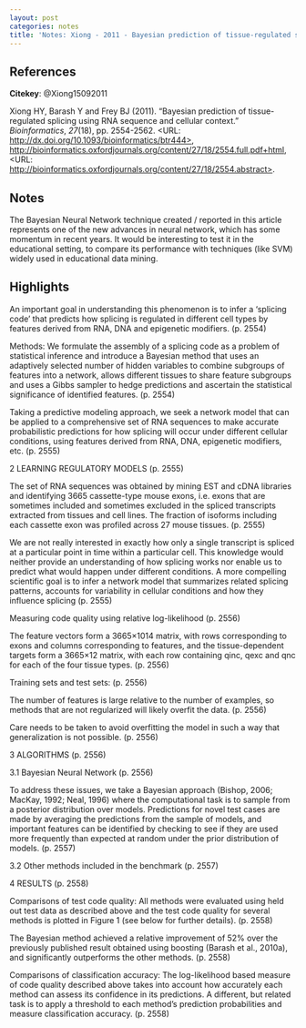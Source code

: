 ```yaml
---
layout: post
categories: notes
title: 'Notes: Xiong - 2011 - Bayesian prediction of tissue-regulated splicing using RNA sequence and cellular context'
---
```


## References

**Citekey**: @Xiong15092011

Xiong HY, Barash Y and Frey BJ (2011). “Bayesian prediction of
tissue-regulated splicing using RNA sequence and cellular context.”
_Bioinformatics_, *27*(18), pp. 2554-2562. <URL:
http://dx.doi.org/10.1093/bioinformatics/btr444>,
http://bioinformatics.oxfordjournals.org/content/27/18/2554.full.pdf+html,
<URL:
http://bioinformatics.oxfordjournals.org/content/27/18/2554.abstract>.

## Notes

The Bayesian Neural Network technique created / reported in this article represents one of the new advances in neural network, which has some momentum in recent years. It would be interesting to test it in the educational setting, to compare its performance with techniques (like SVM) widely used in educational data mining.

## Highlights


An important goal in understanding this phenomenon is to infer a ‘splicing code’ that predicts how splicing is regulated in different cell types by features derived from RNA, DNA and epigenetic modifiers. (p. 2554)

Methods: We formulate the assembly of a splicing code as a problem of statistical inference and introduce a Bayesian method that uses an adaptively selected number of hidden variables to combine subgroups of features into a network, allows different tissues to share feature subgroups and uses a Gibbs sampler to hedge predictions and ascertain the statistical significance of identified features. (p. 2554)

Taking a predictive modeling approach, we seek a network model that can be applied to a comprehensive set of RNA sequences to make accurate probabilistic predictions for how splicing will occur under different cellular conditions, using features derived from RNA, DNA, epigenetic modifiers, etc. (p. 2555)

2 LEARNING REGULATORY MODELS (p. 2555)

The set of RNA sequences was obtained by mining EST and cDNA libraries and identifying 3665 cassette-type mouse exons, i.e. exons that are sometimes included and sometimes excluded in the spliced transcripts extracted from tissues and cell lines. The fraction of isoforms including each cassette exon was profiled across 27 mouse tissues. (p. 2555)

We are not really interested in exactly how only a single transcript is spliced at a particular point in time within a particular cell. This knowledge would neither provide an understanding of how splicing works nor enable us to predict what would happen under different conditions. A more compelling scientific goal is to infer a network model that summarizes related splicing patterns, accounts for variability in cellular conditions and how they influence splicing (p. 2555)

Measuring code quality using relative log-likelihood (p. 2556)

The feature vectors form a 3665×1014 matrix, with rows corresponding to exons and columns corresponding to features, and the tissue-dependent targets form a 3665×12 matrix, with each row containing qinc, qexc and qnc for each of the four tissue types. (p. 2556)

Training sets and test sets: (p. 2556)

The number of features is large relative to the number of examples, so methods that are not regularized will likely overfit the data. (p. 2556)

Care needs to be taken to avoid overfitting the model in such a way that generalization is not possible. (p. 2556)

3 ALGORITHMS (p. 2556)

3.1 Bayesian Neural Network (p. 2556)

To address these issues, we take a Bayesian approach (Bishop, 2006; MacKay, 1992; Neal, 1996) where the computational task is to sample from a posterior distribution over models. Predictions for novel test cases are made by averaging the predictions from the sample of models, and important features can be identified by checking to see if they are used more frequently than expected at random under the prior distribution of models. (p. 2557)

3.2 Other methods included in the benchmark (p. 2557)

4 RESULTS (p. 2558)

Comparisons of test code quality: All methods were evaluated using held out test data as described above and the test code quality for several methods is plotted in Figure 1 (see below for further details). (p. 2558)

The Bayesian method achieved a relative improvement of 52% over the previously published result obtained using boosting (Barash et al., 2010a), and significantly outperforms the other methods. (p. 2558)

Comparisons of classification accuracy: The log-likelihood based measure of code quality described above takes into account how accurately each method can assess its confidence in its predictions. A different, but related task is to apply a threshold to each method’s prediction probabilities and measure classification accuracy. (p. 2558)
